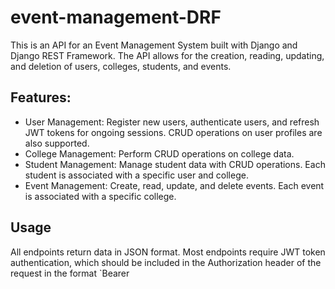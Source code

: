 # event-management-DRF

This is an API for an Event Management System built with Django and Django REST Framework. The API allows for the creation, reading, updating, and deletion of users, colleges, students, and events.

## Features:

 - User Management: Register new users, authenticate users, and refresh JWT tokens for ongoing sessions. CRUD operations on user profiles are also supported. 
 - College Management: Perform CRUD operations on college data.
 - Student Management: Manage student data with CRUD operations. Each student is associated with a specific user and college.
 - Event Management: Create, read, update, and delete events. Each event is associated with a specific college.

## Usage
 All endpoints return data in JSON format. Most endpoints require JWT token authentication, which should be included in the Authorization header of the request in the format `Bearer <token>